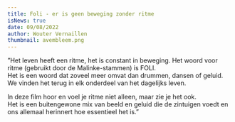 ```yaml
---
title: Foli - er is geen beweging zonder ritme
isNews: true
date: 09/08/2022
author: Wouter Vernaillen
thumbnail: avembleem.png
---
```


”Het leven heeft een ritme, het is constant in beweging. Het woord voor ritme (gebruikt door de Malinke-stammen) is FOLI.<br/>
Het is een woord dat zoveel meer omvat dan drummen, dansen of geluid.
We vinden het terug in elk onderdeel van het dagelijks leven.

In deze film hoor en voel je ritme niet alleen, maar zie je het ook.<br/>
Het is een buitengewone mix van beeld en geluid die de zintuigen voedt en ons allemaal herinnert
hoe essentieel het is.”
